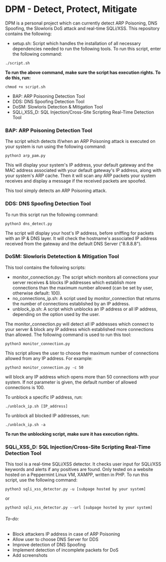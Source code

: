 # DPM - Detect, Protect, Mitigate

DPM is a personal project which can currently detect ARP Poisoning, DNS Spoofing, the Slowloris DoS attack and real-time SQLi/XSS. This repository contains the following:
- setup.sh: Script which handles the installation of all necessary dependencies needed to run the following tools. To run this script, enter the following command:
```
./script.sh
```
**__To run the above command, make sure the script has execution rights. To do this, run:__**
```
chmod +x script.sh
```
- BAP: ARP Poisoning Detection Tool
- DDS: DNS Spoofing Detection Tool
- DoSM: Slowloris Detection & Mitigation Tool
- SQLi_XSS_D: SQL Injection/Cross-Site Scripting Real-Time Detection Tool


### BAP: ARP Poisoning Detection Tool

The script which detects if/when an ARP Poisoning attack is executed on your system is run using the following command:
```
python3 arp_pam.py
```
This will display your system's IP address, your default gateway and the MAC address associated with your default gateway's IP address, along with your system's ARP cache. Then it will scan any ARP packets your system receives and display a message if the received packets are spoofed.

This tool simply detects an ARP Poisoning attack.

### DDS: DNS Spoofing Detection Tool

To run this script run the following command:
```
python3 dns_detect.py
```
The script will display your host's IP address, before sniffing for packets with an IP & DNS layer. It will check the hostname's associated IP address received from the gateway and the default DNS Server ("8.8.8.8").

### DoSM: Slowloris Detetection & Mitigation Tool

This tool contains the following scripts:
- monitor_connection.py: The script which monitors all connections your server receives & blocks IP addresses which establish more connections than the maximum number allowed (can be set by user, otherwise default: 100).
- no_connections_ip.sh: A script used by monitor_connection that returns the number of connections established by an IP address.
- unblock_ip.sh: A script which unblocks an IP address or all IP address, depending on the option used by the user.

The monitor_connection.py will detect all IP addresses which connect to your server & block any IP address which established more connections than allowed. The following command is used to run this tool:
```
python3 monitor_connection.py
```
This script allows the user to choose the maximum number of connections allowed from any IP address. For example:
```
python3 monitor_connection.py -c 50
```
will block any IP address which opens more than 50 connections with your system. If not parameter is given, the default number of allowed connections is 100.

To unblock a specific IP address, run:
```
./unblock_ip.sh [IP_address]
```
To unblock all blocked IP addresses, run:
```
./unblock_ip.sh -a
```
**__To run the unblocking script, make sure it has execution rights.__**

### SQLi_XSS_D: SQL Injection/Cross-Site Scripting Real-Time Detection Tool

This tool is a real-time SQLi/XSS detector. It checks user input for SQLi/XSS keywords and alerts if any positives are found. Only tested on a website hosted on a Peppermint Linux VM, XAMPP, written in PHP. To run this script, use the following command:
```
python3 sqli_xss_detector.py -u [subpage hosted by your system]
```
or
```
python3 sqli_xss_detector.py --url [subpage hosted by your system]
```

###### To-do:
- Block attackers IP address in case of ARP Poisoning
- Allow user to choose DNS Server for DDS
- Improve detection of DNS Spoofing
- Implement detection of incomplete packets for DoS
- Add screenshots
